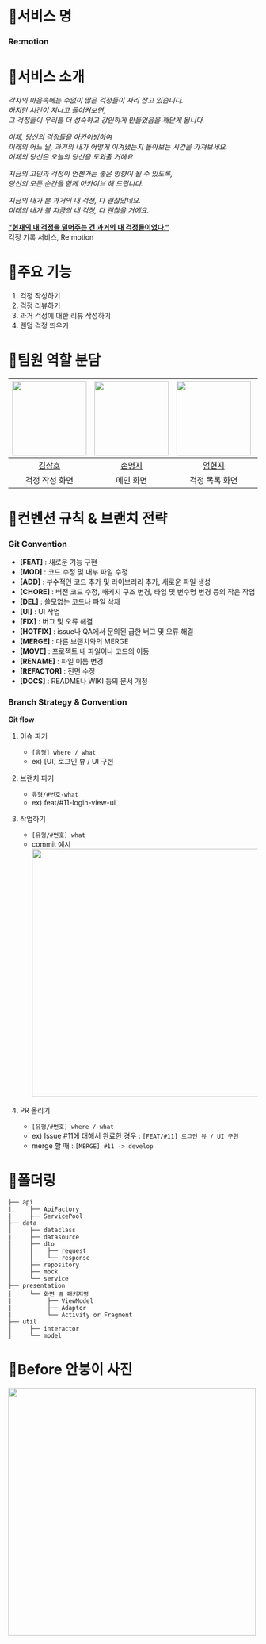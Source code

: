 # 🫧서비스 명
### Re:motion
# 🫧서비스 소개

*각자의 마음속에는 수없이 많은 걱정들이 자리 잡고 있습니다.* <br>
*하지만 시간이 지나고 돌이켜보면, <br>그 걱정들이 우리를 더 성숙하고 강인하게 만들었음을 깨닫게 됩니다.* <br>

*이제, 당신의 걱정들을 아카이빙하여*<br> 
*미래의 어느 날, 과거의 내가 어떻게 이겨냈는지 돌아보는 시간을 가져보세요.* <br>
*어제의 당신은 오늘의 당신을 도와줄 거에요*

*지금의 고민과 걱정이 언젠가는 좋은 방향이 될 수 있도록,* <br>
*당신의 모든 순간을 함께 아카이브 해 드립니다.*

*지금의 내가 본 과거의 내 걱정, 다 괜찮았네요. <br>
미래의 내가 볼 지금의 내 걱정, 다 괜찮을 거에요.*
 
<U> **”현재의 내 걱정을 덜어주는 건 과거의 내 걱정들이었다.”** </U>
<br> 
걱정 기록 서비스, Re:motion

# 🫧주요 기능
1. 걱정 작성하기
2. 걱정 리뷰하기
3. 과거 걱정에 대한 리뷰 작성하기
4. 랜덤 걱정 띄우기

# 🫧팀원 역할 분담
|<img width=150 src="https://avatars.githubusercontent.com/u/97405341?v=4" />|<img width=150 src="https://avatars.githubusercontent.com/u/114990782?v=4" />|<img width=150 src="https://avatars.githubusercontent.com/u/113780698?v=4" />|<img width=150 src="https://avatars.githubusercontent.com/u/93514333?v=4" />|
|:----:|:----:|:----:|:----:|
| [김상호](https://github.com/Marchbreeze) | [손명지](https://github.com/m6z1) | [엄현지](https://github.com/hyunjium) | [이삭](https://github.com/lsakee) |
|걱정 작성 화면|메인 화면|걱정 목록 화면|걱정 상세 보기 화면|


# 🫧컨벤션 규칙 & 브랜치 전략
### Git Convention
- **[FEAT]** : 새로운 기능 구현
- **[MOD]** : 코드 수정 및 내부 파일 수정
- **[ADD]** : 부수적인 코드 추가 및 라이브러리 추가, 새로운 파일 생성
- **[CHORE]** : 버전 코드 수정, 패키지 구조 변경, 타입 및 변수명 변경 등의 작은 작업
- **[DEL]** : 쓸모없는 코드나 파일 삭제
- **[UI]** : UI 작업
- **[FIX]** : 버그 및 오류 해결
- **[HOTFIX]** : issue나 QA에서 문의된 급한 버그 및 오류 해결
- **[MERGE]** : 다른 브랜치와의 MERGE
- **[MOVE]** : 프로젝트 내 파일이나 코드의 이동
- **[RENAME]** : 파일 이름 변경
- **[REFACTOR]** : 전면 수정
- **[DOCS]** : README나 WIKI 등의 문서 개정

### Branch Strategy & Convention
**Git flow**

1. 이슈 파기
    - `[유형] where / what`
    - ex) [UI] 로그인 뷰 / UI 구현
    
2. 브랜치 파기
    - `유형/#번호-what`
    - ex) feat/#11-login-view-ui
      
3. 작업하기
    - `[유형/#번호] what`
    - commit 예시
      <br>
        <img width=500 src="https://github.com/DO-SOPT-SOPKATHON/Team1-Android/assets/114990782/b8d79d58-0eea-45a9-bca5-3b8fd293daf2" />
4. PR 올리기
    - `[유형/#번호] where / what`
    - ex) Issue #11에 대해서 완료한 경우 : `[FEAT/#11] 로그인 뷰 / UI 구현`
    - merge 할 때 : `[MERGE] #11 -> develop`

# 🫧폴더링

```
├── api
|     ├── ApiFactory
|     ├── ServicePool
├── data
│     ├── dataclass
|     ├── datasource
│     ├── dto
│     │    ├── request
│     │    └── response
│     ├── repository
│     ├── mock
│     └── service
├── presentation
│     └── 화면 별 패키지명
|          ├── ViewModel
|          ├── Adaptor
|          └── Activity or Fragment
├── util
│     ├── interactor
│     └── model
```

# 🫧Before 안붕이 사진
<img width=500 src="https://github.com/DO-SOPT-SOPKATHON/Team1-Android/assets/114990782/e5f31ebb-e364-4084-a5f4-3f87d22e6dab">
